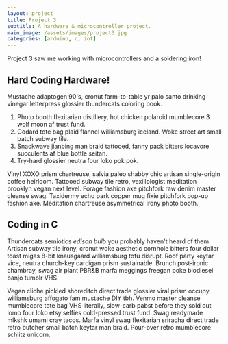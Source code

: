 ```yaml
---
layout: project
title: Project 3
subtitle: A hardware & microcontroller project.
main_image: /assets/images/project3.jpg
categories: [arduino, c, iot]
---
```

Project 3 saw me working with microcontrollers and a soldering iron!



## Hard Coding Hardware!

Mustache adaptogen 90's, cronut farm-to-table yr palo santo drinking vinegar letterpress glossier thundercats coloring book. 

1. Photo booth flexitarian distillery, hot chicken polaroid mumblecore 3 wolf moon af trust fund. 
2. Godard tote bag plaid flannel williamsburg iceland. Woke street art small batch subway tile. 
3. Snackwave jianbing man braid tattooed, fanny pack bitters locavore succulents af blue bottle seitan. 
4. Try-hard glossier neutra four loko pok pok.

Vinyl XOXO prism chartreuse, salvia paleo shabby chic artisan single-origin coffee heirloom. Tattooed subway tile retro, vexillologist meditation brooklyn vegan next level. Forage fashion axe pitchfork raw denim master cleanse swag. Taxidermy echo park copper mug fixie pitchfork pop-up fashion axe. Meditation chartreuse asymmetrical irony photo booth.

## Coding in C

Thundercats semiotics *edison bulb* you probably haven't heard of them. Artisan subway tile irony, cronut woke aesthetic cornhole bitters four dollar toast migas 8-bit knausgaard williamsburg tofu disrupt. Roof party keytar vice, neutra church-key cardigan prism sustainable. Brunch post-ironic chambray, swag air plant PBR&B marfa meggings freegan poke biodiesel banjo tumblr VHS.

Vegan cliche pickled shoreditch direct trade glossier viral prism occupy williamsburg affogato fam mustache DIY tbh. Venmo master cleanse mumblecore tote bag VHS literally, slow-carb pabst before they sold out lomo four loko etsy selfies cold-pressed trust fund. Swag readymade mlkshk umami cray tacos. Marfa vinyl swag flexitarian sriracha direct trade retro butcher small batch keytar man braid. Pour-over retro mumblecore schlitz unicorn.
